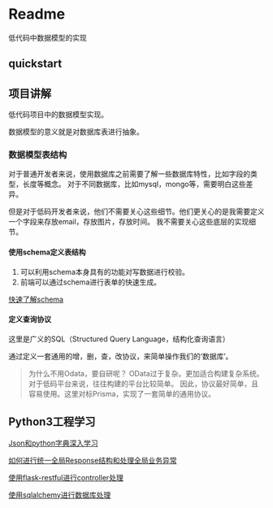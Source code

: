 # Readme
低代码中数据模型的实现
## quickstart

## 项目讲解
低代码项目中的数据模型实现。

数据模型的意义就是对数据库表进行抽象。

### 数据模型表结构
对于普通开发者来说，使用数据库之前需要了解一些数据库特性，比如字段的类型，长度等概念。
对于不同数据库，比如mysql，mongo等，需要明白这些差异。

但是对于低码开发者来说，他们不需要关心这些细节。他们更关心的是我需要定义一个字段来存放email，存放图片，存放时间。
我不需要关心这些底层的实现细节。

#### 使用schema定义表结构
1. 可以利用schema本身具有的功能对写数据进行校验。
2. 前端可以通过schema进行表单的快速生成。

[快速了解schema](/doc/learn/learn_about_schema.md)

#### 定义查询协议
这里是广义的SQL（Structured Query Language，结构化查询语言）

通过定义一套通用的增，删，查，改协议，来简单操作我们的‘数据库’。

> 为什么不用Odata，要自研呢？ OData过于复杂。更加适合构建复杂系统。对于低码平台来说，往往构建的平台比较简单。
> 因此，协议最好简单，且容易使用。这里对标Prisma，实现了一套简单的通用协议。

## Python3工程学习
[Json和python字典深入学习](/doc/learn/json_and_dict.md)

[如何进行统一全局Response结构和处理全局业务异常](/doc/learn/global_error_handle.md)

[使用flask-restful进行controller处理](/doc/learn/flask-restful.md)

[使用sqlalchemy进行数据库处理](/doc/learn/learn_repo.md)